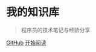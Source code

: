 
# 我的知识库

> 程序员的技术笔记与经验分享

[GitHub](https://github.com/jiangliangstar/my-knowledge-base)
[开始阅读](README)